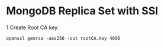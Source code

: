 # MongoDB Replica Set with SSl

1 Create Root CA key.

    openssl genrsa -aes256 -out rootCA.key 4096
